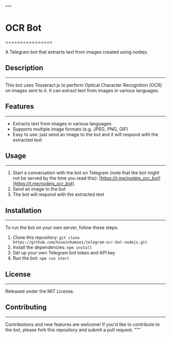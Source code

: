 """

# OCR Bot

================

A Telegram bot that extracts text from images created using nodejs.

## Description

---

This bot uses Tesseract.js to perform Optical Character Recognition (OCR) on images sent to it. It can extract text from images in various languages.

## Features

---

- Extracts text from images in various languages
- Supports multiple image formats (e.g. JPEG, PNG, GIF)
- Easy to use: just send an image to the bot and it will respond with the extracted text

## Usage

---

1. Start a conversation with the bot on Telegram (note that the bot might not be served by the time you read this): [https://t.me/nodejs_ocr_bot](https://t.me/nodejs_ocr_bot)
2. Send an image to the bot
3. The bot will respond with the extracted text

## Installation

---

To run the bot on your own server, follow these steps:

1. Clone this repository: `git clone https://github.com/hoseinhamzei/telegram-ocr-bot-nodejs.git`
2. Install the dependencies: `npm install`
3. Set up your own Telegram bot token and API key
4. Run the bot: `npm run start`

## License

---

Released under the MIT License.

## Contributing

---

Contributions and new features are welcome! If you'd like to contribute to the bot, please fork this repository and submit a pull request.
"""
